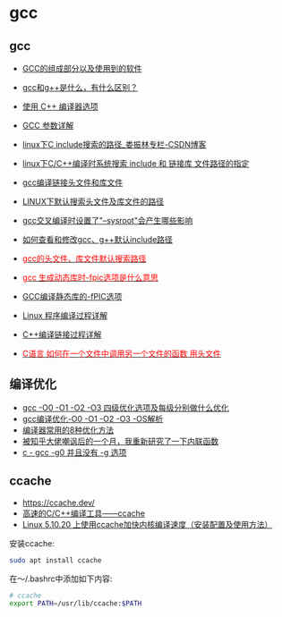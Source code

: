 # gcc

## gcc

- [GCC的组成部分以及使用到的软件](http://c.biancheng.net/view/679.html)
- [gcc和g++是什么，有什么区别？](http://c.biancheng.net/view/7936.html)
- [使用 C++ 编译器选项](https://docs.oracle.com/cd/E19205-01/820-1214/bkacs/index.html)
- [GCC 参数详解](https://www.runoob.com/w3cnote/gcc-parameter-detail.html)
- [linux下C include搜索的路径_娄振林专栏-CSDN博客](https://blog.csdn.net/chosen0ne/article/details/7210946)
- [linux下C/C++编译时系统搜索 include 和 链接库 文件路径的指定](https://www.cnblogs.com/bigfi/p/9487427.html)
- [gcc编译链接头文件和库文件](https://blog.csdn.net/u014618114/article/details/103230906)
- [LINUX下默认搜索头文件及库文件的路径](https://www.jianshu.com/p/3eb25114576e)
- [gcc交叉编译时设置了"–sysroot"会产生哪些影响](https://blog.csdn.net/zvvzxzko2006/article/details/110467542)
- [如何查看和修改gcc、g++默认include路径](https://blog.csdn.net/qq_34269988/article/details/103064318)
- [<font color=Red>gcc的头文件、库文件默认搜索路径</font>](https://blog.51cto.com/u_13913090/2155979)

- [<font color=Red>gcc 生成动态库时-fpic选项是什么意思</font>](https://blog.csdn.net/wishfly/article/details/45694231)
- [GCC编译静态库的-fPIC选项](https://blog.csdn.net/bjrxyz/article/details/121146434)

- [Linux 程序编译过程详解](https://mp.weixin.qq.com/s/28dTkwcYlowRzu58DB7MjA)
- [C++编译链接过程详解](https://blog.csdn.net/weixin_42018112/article/details/82289971)
- [<font color=Red>C语言 如何在一个文件中调用另一个文件的函数 用头文件</font>](https://zhidao.baidu.com/question/1512552100872530100.html)

## 编译优化

- [gcc -O0 -O1 -O2 -O3 四级优化选项及每级分别做什么优化](https://blog.csdn.net/qq_31108501/article/details/51842166)
- [gcc编译优化-O0 -O1 -O2 -O3 -OS解析](https://blog.csdn.net/wuxing26jiayou/article/details/96132721)
- [编译器常用的8种优化方法](https://zhuanlan.zhihu.com/p/381490718)
- [被知乎大佬嘲讽后的一个月，我重新研究了一下内联函数](https://zhuanlan.zhihu.com/p/50812510)
- [c - gcc -g0 并且没有 -g 选项](https://www.coder.work/article/176992)

## ccache

- <https://ccache.dev/>
- [高速的C/C++编译工具——ccache](https://blog.csdn.net/King_weng/article/details/117415618)
- [Linux 5.10.20 上使用ccache加快内核编译速度（安装配置及使用方法）](https://blog.csdn.net/weixin_48299611/article/details/115563624)

安装ccache:

```bash
sudo apt install ccache
```

在～/.bashrc中添加如下内容:

```bash
# ccache
export PATH=/usr/lib/ccache:$PATH
```
